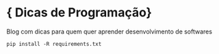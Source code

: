 # { Dicas de Programação}

Blog com dicas para quem quer aprender desenvolvimento de softwares

```
pip install -R requirements.txt
```
